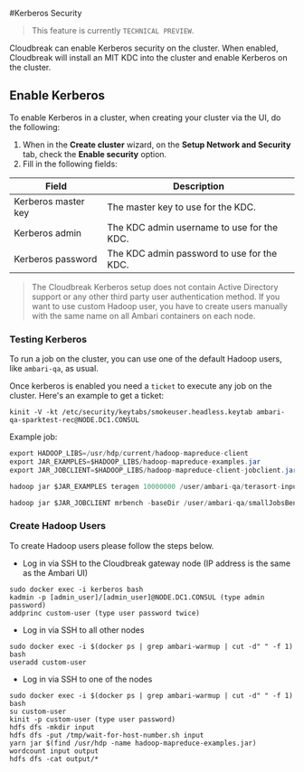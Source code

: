 #Kerberos Security

> This feature is currently `TECHNICAL PREVIEW`.

Cloudbreak can enable Kerberos security on the cluster. When enabled, Cloudbreak will install an MIT KDC into the cluster
and enable Kerberos on the cluster.

## Enable Kerberos

To enable Kerberos in a cluster, when creating your cluster via the UI, do the following:

1. When in the **Create cluster** wizard, on the **Setup Network and Security** tab, check the **Enable security** option.
2. Fill in the following fields:

| Field | Description |
|---|---|
| Kerberos master key | The master key to use for the KDC. |
| Kerberos admin | The KDC admin username to use for the KDC. |
| Kerberos password | The KDC admin password to use for the KDC. |

> The Cloudbreak Kerberos setup does not contain Active Directory support or any other third party user authentication method. If you
want to use custom Hadoop user, you have to create users manually with the same name on all Ambari containers on each node.

### Testing Kerberos

To run a job on the cluster, you can use one of the default Hadoop users, like `ambari-qa`, as usual.

Once kerberos is enabled you need a `ticket` to execute any job on the cluster. Here's an example to get a ticket:
```
kinit -V -kt /etc/security/keytabs/smokeuser.headless.keytab ambari-qa-sparktest-rec@NODE.DC1.CONSUL
```
Example job:
```java
export HADOOP_LIBS=/usr/hdp/current/hadoop-mapreduce-client
export JAR_EXAMPLES=$HADOOP_LIBS/hadoop-mapreduce-examples.jar
export JAR_JOBCLIENT=$HADOOP_LIBS/hadoop-mapreduce-client-jobclient.jar

hadoop jar $JAR_EXAMPLES teragen 10000000 /user/ambari-qa/terasort-input

hadoop jar $JAR_JOBCLIENT mrbench -baseDir /user/ambari-qa/smallJobsBenchmark -numRuns 5 -maps 10 -reduces 5 -inputLines 10 -inputType ascending
```

### Create Hadoop Users

To create Hadoop users please follow the steps below.

  * Log in via SSH to the Cloudbreak gateway node (IP address is the same as the Ambari UI)

```
sudo docker exec -i kerberos bash
kadmin -p [admin_user]/[admin_user]@NODE.DC1.CONSUL (type admin password)
addprinc custom-user (type user password twice)
```

  * Log in via SSH to all other nodes

```
sudo docker exec -i $(docker ps | grep ambari-warmup | cut -d" " -f 1) bash
useradd custom-user
```

  * Log in via SSH to one of the nodes

```
sudo docker exec -i $(docker ps | grep ambari-warmup | cut -d" " -f 1) bash
su custom-user
kinit -p custom-user (type user password)
hdfs dfs -mkdir input
hdfs dfs -put /tmp/wait-for-host-number.sh input
yarn jar $(find /usr/hdp -name hadoop-mapreduce-examples.jar) wordcount input output
hdfs dfs -cat output/*
```
